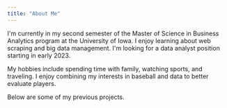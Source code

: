 ```yaml
---
title: "About Me"
---
```


I'm currently in my second semester of the Master of Science in Business Analytics program at the University of Iowa. I enjoy learning about web scraping and big data management. I'm looking for a data analyst position starting in early 2023.

My hobbies include spending time with family, watching sports, and traveling. I enjoy combining my interests in baseball and data to better evaluate players.

Below are some of my previous projects.
